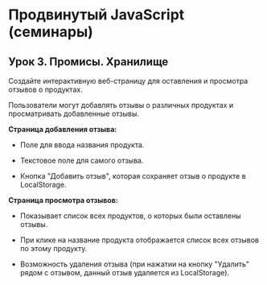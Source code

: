 # Продвинутый JavaScript (семинары)

## Урок 3. Промисы. Хранилище

Создайте интерактивную веб-страницу для оставления и просмотра отзывов о продуктах.

Пользователи могут добавлять отзывы о различных продуктах и просматривать добавленные отзывы.

**Страница добавления отзыва:**

- Поле для ввода названия продукта.

- Текстовое поле для самого отзыва.

- Кнопка "Добавить отзыв", которая сохраняет отзыв о продукте в LocalStorage.

**Страница просмотра отзывов:**

- Показывает список всех продуктов, о которых были оставлены отзывы.

- При клике на название продукта отображается список всех отзывов по этому продукту.

- Возможность удаления отзыва (при нажатии на кнопку "Удалить" рядом с отзывом, данный отзыв удаляется из LocalStorage).
